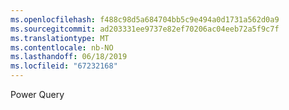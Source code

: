 ```yaml
---
ms.openlocfilehash: f488c98d5a684704bb5c9e494a0d1731a562d0a9
ms.sourcegitcommit: ad203331ee9737e82ef70206ac04eeb72a5f9c7f
ms.translationtype: MT
ms.contentlocale: nb-NO
ms.lasthandoff: 06/18/2019
ms.locfileid: "67232168"
---
```

Power Query